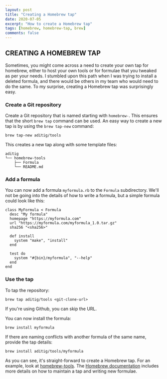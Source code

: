 ```yaml
---
layout: post
title: "Creating a Homebrew tap"
date: 2020-07-05
excerpt: "How to create a Homebrew tap"
tags: [homebrew, homebrew-tap, brew]
comments: false
---
```


## CREATING A HOMEBREW TAP

Sometimes, you might come across a need to create your own tap for homebrew, either to host your own tools or for formulae that you tweaked as per your needs.
I stumbled upon this path when I was trying to install a deleted formula, and there would be others in my team who would need to do the same.
To my surprise, creating a Homebrew tap was surprisingly easy.

### Create a Git repository

Create a Git repository that is named starting with `homebrew-`. This ensures that the short `brew tap` command can be used.
An easy way to create a new tap is by using the `brew tap-new` command:
```
brew tap-new aditig/tools
```
This creates a new tap along with some template files:
```
aditig
└── homebrew-tools
    ├── Formula
    └── README.md
```

### Add a formula

You can now add a formula `myformula.rb` to the `Formula` subdirectory.
We'll not be going into the details of how to write a formula, but a simple formula could look like this:
```
class MyFormula < Formula
  desc "My formula"
  homepage "https://myformula.com"
  url "https://myformula.com/myformula_1.0.tar.gz"
  sha256 "<sha256>"

  def install
    system "make", "install"
  end

  test do
    system "#{bin}/myformula", "--help"
  end
end
```

### Use the tap

To tap the repository:
```
brew tap aditig/tools <git-clone-url>
```
If you're using Github, you can skip the URL.

You can now install the formula:
```
brew install myformula
```
If there are naming conflicts with another formula of the same name, provide the tap details:
```
brew install aditig/tools/myformula
```


As you can see, it's straight-forward to create a Homebrew tap. 
For an example, look at [homebrew-tools](https://github.com/aditig/homebrew-tools).
The [Homebrew documentation](https://docs.brew.sh) includes more details on how to maintain a tap and writing new formulae.